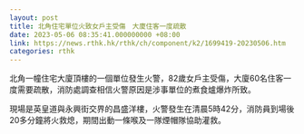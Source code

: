 ```yaml
---
layout: post
title: 北角住宅單位火致女戶主受傷　大廈住客一度疏散
date: 2023-05-06 08:35:41.000000000 +08:00
link: https://news.rthk.hk/rthk/ch/component/k2/1699419-20230506.htm
categories: rthk
---
```


北角一幢住宅大廈頂樓的一個單位發生火警，82歲女戶主受傷，大廈60名住客一度需要疏散，消防處調查相信火警原因是涉事單位的煮食爐爆炸所致。

現場是英皇道與永興街交界的昌盛洋樓，火警發生在清晨5時42分，消防員到場後20多分鐘將火救熄，期間出動一條喉及一隊煙帽隊協助灌救。
